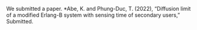 We submitted a paper.
*Abe, K. and Phung-Duc, T. (2022), “Diffusion limit of a modified Erlang-B system with sensing time of secondary users,” Submitted.
